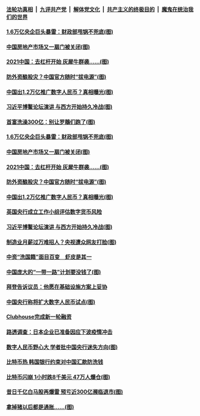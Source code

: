 ####  [法轮功真相](../../../../basic/blob/master/README.md?t=04212102) &nbsp;|&nbsp; [九评共产党](../../../../9ping.md/blob/master/README.md?t=04212102) &nbsp;|&nbsp; [解体党文化](../../../../jtdwh.md/blob/master/README.md?t=04212102)  &nbsp;|&nbsp; [共产主义的终极目的](../../../../gczydzjmd.md/blob/master/README.md?t=04212102) &nbsp;|&nbsp; [魔鬼在统治我们的世界](../../../../mgztzwmdsj.md/blob/master/README.md?t=04212102) 

#### [1.6万亿央企巨头暴雷：财政部甩锅不兜底(图)](../pages/p5/969395.md?t=04212102) 

#### [中国房地产市场又一扇门被关闭(图)](../pages/p5/969367.md?t=04212102) 

#### [2021中国：去杠杆开始 灰犀牛群袭……(图)](../pages/p5/969378.md?t=04212102) 

#### [防外资酿股灾？中国官方随时“拔电源”(图)](../pages/p5/969339.md?t=04212102) 

#### [中国出1.2万亿推广数字人民币？真相曝光(图)](../pages/p5/969326.md?t=04212102) 

#### [习近平博鳌论坛演讲 与西方开始持久冷战(图)](../pages/p5/969318.md?t=04212102) 

#### [首富洗澡300亿：别让罗鶄们跑了(图)](../pages/p5/969391.md?t=04212102) 

#### [1.6万亿央企巨头暴雷：财政部甩锅不兜底(图)](../pages/p5/969395.md?t=04212102) 

#### [中国房地产市场又一扇门被关闭(图)](../pages/p5/969367.md?t=04212102) 

#### [2021中国：去杠杆开始 灰犀牛群袭……(图)](../pages/p5/969378.md?t=04212102) 

#### [防外资酿股灾？中国官方随时“拔电源”(图)](../pages/p5/969339.md?t=04212102) 

#### [中国出1.2万亿推广数字人民币？真相曝光(图)](../pages/p5/969326.md?t=04212102) 

#### [英国央行成立工作小组评估数字货币风险](../pages/p5/969321.md?t=04212102) 

#### [习近平博鳌论坛演讲 与西方开始持久冷战(图)](../pages/p5/969318.md?t=04212102) 

#### [制造业月薪过万难招人？央视遭众网友打脸(图)](../pages/p5/969286.md?t=04212102) 

#### [中资“洗国籍”面目百变　虾皮是其一](../pages/p5/969277.md?t=04212102) 

#### [中国庞大的“一带一路”计划要没钱了(图)](../pages/p5/969240.md?t=04212102) 

#### [拜登告诉议员：他愿在基础设施方案上妥协](../pages/p5/969275.md?t=04212102) 

#### [中国央行称将扩大数字人民币试点(图)](../pages/p5/969272.md?t=04212102) 

#### [Clubhouse完成新一轮融资](../pages/p5/969238.md?t=04212102) 

#### [路透调查：日本企业已准备因应下波疫情冲击](../pages/p5/969237.md?t=04212102) 

#### [数字人民币野心大 学者批中国央行迷失方向(图)](../pages/p5/969235.md?t=04212102) 

#### [比特币热 韩国银行约束对中国汇款防洗钱](../pages/p5/969231.md?t=04212102) 

#### [比特币闪崩 1小时跌8千美元 47万人爆仓(图)](../pages/p5/969196.md?t=04212102) 

#### [昔日千亿白马股再爆雷 预亏近300亿濒临退市(图)](../pages/p5/969192.md?t=04212102) 

#### [拿掉猪以后都是通胀……(图)](../pages/p5/969172.md?t=04212102) 


